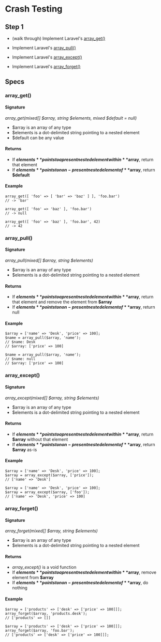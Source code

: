 # Crash Testing

## Step 1

* (walk through) Implement Laravel's [array_get()](https://laravel.com/docs/5.3/helpers#method-array-get)

* Implement Laravel's [array_pull()](https://laravel.com/docs/5.3/helpers#method-array-pull)

* Implement Laravel's [array_except()](https://laravel.com/docs/5.3/helpers#method-array-except)

* Implement Laravel's [array_forget()](https://laravel.com/docs/5.3/helpers#method-array-forget)

## Specs

### array_get()

#### Signature
*array_get(mixed[] $array, string $elements, mixed $default = null)*
* $array is an array of any type
* $elements is a dot-delimited string pointing to a nested element
* $default can be any value

#### Returns
* If **$elements** points to a present nested element within **$array**, return that element
* If **$elements** points to non-present nested element of **$array**, return **$default**

#### Example
```
array_get([ 'foo' => [ 'bar' => 'baz' ] ], 'foo.bar')
// -> 'bar'

array_get([ 'foo' => 'baz' ], 'foo.bar')
// -> null

array_get([ 'foo' => 'baz' ], 'foo.bar', 42)
// -> 42
```

### array_pull()

#### Signature
*array_pull(mixed[] $array, string $elements)*
* $array is an array of any type
* $elements is a dot-delimited string pointing to a nested element

#### Returns
* If **$elements** points to a present nested element within **$array**, return that element and remove the element from **$array**
* If **$elements** points to non-present nested element of **$array**, return null

#### Example
```
$array = ['name' => 'Desk', 'price' => 100];
$name = array_pull($array, 'name');
// $name: Desk
// $array: ['price' => 100]

$name = array_pull($array, 'name');
// $name: null
// $array: ['price' => 100]
```

### array_except()
#### Signature
*array_except(mixed[] $array, string $elements)*
* $array is an array of any type
* $elements is a dot-delimited string pointing to a nested element

#### Returns
* If **$elements** points to a present nested element within **$array**, return **$array** without that element
* If **$elements** points to non-present nested element of **$array**, return **$array** as-is

#### Example
```
$array = ['name' => 'Desk', 'price' => 100];
$array = array_except($array, ['price']);
// ['name' => 'Desk']

$array = ['name' => 'Desk', 'price' => 100];
$array = array_except($array, ['foo']);
// ['name' => 'Desk', 'price' => 100]
```

### array_forget()
#### Signature
*array_forget(mixed[] $array, string $elements)*
* $array is an array of any type
* $elements is a dot-delimited string pointing to a nested element

#### Returns
* *array_except()* is a void function
* If **$elements** points to a present nested element within **$array**, remove element from **$array**
* If **$elements** points to non-present nested element of **$array**, do nothing

#### Example
```
$array = ['products' => ['desk' => ['price' => 100]]];
array_forget($array, 'products.desk');
// ['products' => []]

$array = ['products' => ['desk' => ['price' => 100]]];
array_forget($array, 'foo.bar');
// ['products' => ['desk' => ['price' => 100]]];
```
